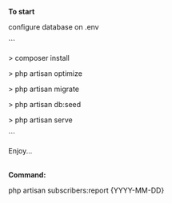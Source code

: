 <b>To start</b>
<p>configure database on .env</p>
```
<p> > composer install</p>
<p> > php artisan optimize</p>
<p> > php artisan migrate</p>
<p> > php artisan db:seed</p>
<p> > php artisan serve</p>
```
<p>Enjoy...</p>
<br />
<b>Command:</b>
<p>php artisan subscribers:report {YYYY-MM-DD}</p>